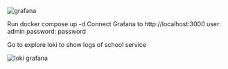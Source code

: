 ![grafana](https://github.com/user-attachments/assets/f676437e-0312-46ea-8add-8303dc0cb304)

Run docker compose up -d 
Connect Grafana to http://localhost:3000 
   user: admin 
   password: password

Go to explore loki to show logs of school service 

![loki grafana](https://github.com/user-attachments/assets/c74543a3-f20c-4d35-af4a-292bf238db9e)

